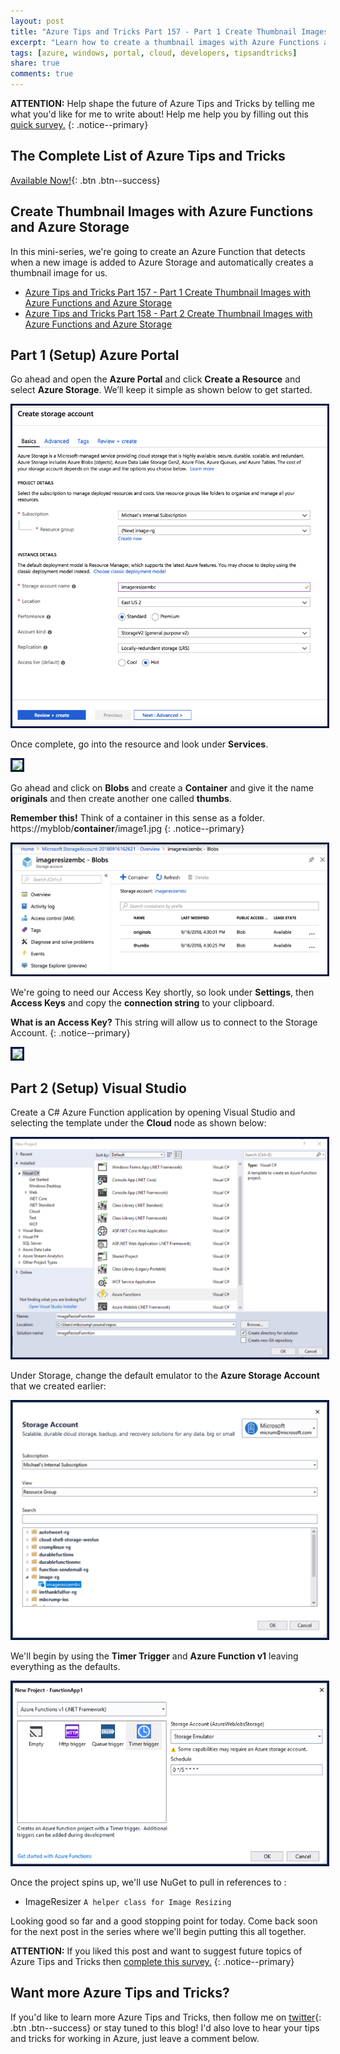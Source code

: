 ```yaml
---
layout: post
title: "Azure Tips and Tricks Part 157 - Part 1 Create Thumbnail Images with Azure Functions and Azure Storage"
excerpt: "Learn how to create a thumbnail images with Azure Functions and Azure Storage"
tags: [azure, windows, portal, cloud, developers, tipsandtricks]
share: true
comments: true
---
```

 
**ATTENTION:** Help shape the future of Azure Tips and Tricks by telling me what you'd like for me to write about! Help me help you by filling out this [quick survey.](http://survey.azuredev.tips)
{: .notice--primary}
 
## The Complete List of Azure Tips and Tricks
 
[Available Now!](https://michaelcrump.net/azure-tips-and-tricks-complete-list/){: .btn .btn--success}
 
## Create Thumbnail Images with Azure Functions and Azure Storage 

In this mini-series, we're going to create an Azure Function that detects when a new image is added to Azure Storage and automatically creates a thumbnail image for us.

* [Azure Tips and Tricks Part 157 - Part 1 Create Thumbnail Images with Azure Functions and Azure Storage](http://www.michaelcrump.net/azure-tips-and-tricks157/)
* [Azure Tips and Tricks Part 158 - Part 2 Create Thumbnail Images with Azure Functions and Azure Storage](http://www.michaelcrump.net/azure-tips-and-tricks158/)

## Part 1 (Setup) Azure Portal
 
Go ahead and open the **Azure Portal** and click **Create a Resource** and select **Azure Storage**. We’ll keep it simple as shown below to get started.
 
<img style="border:3px solid #021a40" src="/files/imageresizer1.png">

Once complete, go into the resource and look under **Services**. 

<img style="border:3px solid #021a40" src="/files/storageacct2.png">

Go ahead and click on **Blobs** and create a **Container** and give it the name **originals** and then create another one called **thumbs**.

**Remember this!** Think of a container in this sense as a folder. https://myblob/**container**/image1.jpg
{: .notice--primary}

<img style="border:3px solid #021a40" src="/files/imageresizer2.png">

We're going to need our Access Key shortly, so look under **Settings**, then **Access Keys** and copy the **connection string** to your clipboard.

**What is an Access Key?** This string will allow us to connect to the Storage Account.
{: .notice--primary}

<img style="border:3px solid #021a40" src="/files/storagethroughcsharp1.png">

## Part 2 (Setup) Visual Studio

Create a C# Azure Function application by opening Visual Studio and selecting the template under the **Cloud** node as shown below:

<img style="border:3px solid #021a40" src="/files/imageresizer3.png">

Under Storage, change the default emulator to the **Azure Storage Account** that we created earlier:

<img style="border:3px solid #021a40" src="/files/imageresizer4.png">

We'll begin by using the **Timer Trigger** and **Azure Function v1** leaving everything as the defaults. 

<img style="border:3px solid #021a40" src="/files/imageresizer5.png">

Once the project spins up, we'll use NuGet to pull in references to :

* ImageResizer `A helper class for Image Resizing`

Looking good so far and a good stopping point for today. Come back soon for the next post in the series where we'll begin putting this all together. 

**ATTENTION:** If you liked this post and want to suggest future topics of Azure Tips and Tricks then [complete this survey.](http://survey.azuredev.tips)
{: .notice--primary}
 
## Want more Azure Tips and Tricks?
 
If you'd like to learn more Azure Tips and Tricks, then follow me on [twitter](http://twitter.com/mbcrump){: .btn .btn--success} or stay tuned to this blog! I'd also love to hear your tips and tricks for working in Azure, just leave a comment below.